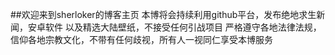 ##欢迎来到sherloker的博客主页
  本博将会持续利用github平台，发布绝地求生新闻，安卓软件
以及精选大陆壁纸，不接受任何引战项目
  严格遵守各地法律法规，信仰各地宗教文化，不带有任何歧视，所有人一视同仁享受本博服务
